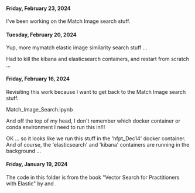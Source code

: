 #### Friday, February 23, 2024

I've been working on the Match Image search stuff.

#### Tuesday, February 20, 2024

Yup, more mymatch elastic image similarity search stuff ...

Had to kill the kibana and elasticsearch containers, and restart from scratch ... 

#### Friday, February 16, 2024

Revisiting this work because I want to get back to the Match Image search stuff. 

Match_Image_Search.ipynb

And off the top of my head, I don't remember which docker container or conda environment I need to run this in!!! 

OK ... so it looks like we run this stuff in the 'hfpt_Dec14' docker container. And of course, the 'elasticsearch' and 'kibana' containers are running in the background ... 

#### Friday, January 19, 2024

The code in this folder is from the book "Vector Search for Practitioners with Elastic" by <Bahaaldine Azarmi> and <Jeff Vestal>.